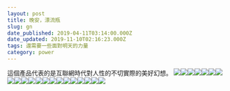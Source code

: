 ```yaml
---
layout: post
title: 晚安，漂流瓶
slug: gn
date_published: 2019-04-11T03:14:00.000Z
date_updated: 2019-11-10T02:16:23.000Z
tags: 還需要一些面對明天的力量
category: power
---
```


這個產品代表的是互聯網時代對人性的不切實際的美好幻想。
![](https://mmbiz.qpic.cn/mmbiz_png/Kefbt0D5SdrRjNDe3UU57y16U4u1nKAw8Z1oza94PxkmV6sudd4IJiaFtdRxicQNq0hVEshMf8ibzlicOJhEo02upA/640?wx_fmt=png&amp;tp=webp&amp;wxfrom=5&amp;wx_lazy=1&amp;wx_co=1)![](https://mmbiz.qpic.cn/mmbiz_png/Kefbt0D5SdrRjNDe3UU57y16U4u1nKAwyCryQxJNbBdiaLlNWmvE6Cx72NjyDmuQXNCBKjIoffrrysJkaCpx8vw/640?wx_fmt=png&amp;tp=webp&amp;wxfrom=5&amp;wx_lazy=1&amp;wx_co=1)![](https://mmbiz.qpic.cn/mmbiz_png/Kefbt0D5SdrRjNDe3UU57y16U4u1nKAwJ68cRPRFSibicsqvKk3srsicDp6hgzhdKTB1sxQ2ffCmOGSOMlbH0YktQ/640?wx_fmt=png&amp;tp=webp&amp;wxfrom=5&amp;wx_lazy=1&amp;wx_co=1)![](https://mmbiz.qpic.cn/mmbiz_png/Kefbt0D5SdrRjNDe3UU57y16U4u1nKAw6wgvByYPttKWmibvIGiaxSAtqDA0am87m3uRXc77uyZ1zL3hNlthG1ww/640?wx_fmt=png&amp;tp=webp&amp;wxfrom=5&amp;wx_lazy=1&amp;wx_co=1)![](https://mmbiz.qpic.cn/mmbiz_png/Kefbt0D5SdrRjNDe3UU57y16U4u1nKAwoFo1VIBAx6AlnlsT5eat9l3XrdtbTzQWqIdedbtAwzQp6hiarHquWZQ/640?wx_fmt=png&amp;tp=webp&amp;wxfrom=5&amp;wx_lazy=1&amp;wx_co=1)![](https://mmbiz.qpic.cn/mmbiz_png/Kefbt0D5SdrRjNDe3UU57y16U4u1nKAwKNyHLDNe2D0pBIYVdP9s014pKO8uTkVia4EibkicNgRiaEG3YyAst2JbKQ/640?wx_fmt=png&amp;tp=webp&amp;wxfrom=5&amp;wx_lazy=1&amp;wx_co=1)![](https://mmbiz.qpic.cn/mmbiz_png/Kefbt0D5SdrRjNDe3UU57y16U4u1nKAwp7iaDEAafj2ia4wiaPfhNJibwib7PCAQN17smIBvQt2YTEibznicV3mzrdUcg/640?wx_fmt=png&amp;tp=webp&amp;wxfrom=5&amp;wx_lazy=1&amp;wx_co=1)![](https://mmbiz.qpic.cn/mmbiz_png/Kefbt0D5SdrRjNDe3UU57y16U4u1nKAwsFfgUXWJRTMBJWcyr1Jjba1NrWywfKZiaHNu4V6GkJHm1uL7KcNJkyw/640?wx_fmt=png&amp;tp=webp&amp;wxfrom=5&amp;wx_lazy=1&amp;wx_co=1)![](https://mmbiz.qpic.cn/mmbiz_png/Kefbt0D5SdrRjNDe3UU57y16U4u1nKAw7qFrpjvVnFkGKERf0NHQavnDYSY9tD9ibDNfQjtN1OdhMHbsnXGeT6Q/640?wx_fmt=png&amp;tp=webp&amp;wxfrom=5&amp;wx_lazy=1&amp;wx_co=1)![](https://mmbiz.qpic.cn/mmbiz_png/Kefbt0D5SdrRjNDe3UU57y16U4u1nKAwYEZnKyp95QPAjzwasAvIS19QKxX1gOvrKw6baP465CDAGk1u8FEaTQ/640?wx_fmt=png&amp;tp=webp&amp;wxfrom=5&amp;wx_lazy=1&amp;wx_co=1)![](https://mmbiz.qpic.cn/mmbiz_png/Kefbt0D5SdrRjNDe3UU57y16U4u1nKAw2q9bYzeKVm2v1cJyR23N8rFrvbCnmXFFjUk7QrmasvicWmAeeoaFXJQ/640?wx_fmt=png&amp;tp=webp&amp;wxfrom=5&amp;wx_lazy=1&amp;wx_co=1)![](data:image/gif;base64,iVBORw0KGgoAAAANSUhEUgAAAAEAAAABCAYAAAAfFcSJAAAADUlEQVQImWNgYGBgAAAABQABh6FO1AAAAABJRU5ErkJggg==)![](https://mmbiz.qpic.cn/mmbiz_png/Kefbt0D5SdrRjNDe3UU57y16U4u1nKAwiaRqY1oQbYlicTMCibwzXyTkD3a9VJNgiasdUcyJiadepb6TeiaHtGwt31TQ/640?wx_fmt=png&amp;tp=webp&amp;wxfrom=5&amp;wx_lazy=1&amp;wx_co=1)![](https://mmbiz.qpic.cn/mmbiz_png/Kefbt0D5SdrRjNDe3UU57y16U4u1nKAw5b9XEo8HSfSK1oOLVoHg2dpictGyxJ9olrWQYOrvAPm7z4cKa1aaytg/640?wx_fmt=png&amp;tp=webp&amp;wxfrom=5&amp;wx_lazy=1&amp;wx_co=1)![](https://mmbiz.qpic.cn/mmbiz_png/Kefbt0D5SdrRjNDe3UU57y16U4u1nKAwTH5jjwUfv0zoew8YGqkXccAjlU1gTQicUZXtsLexYelWZOl3qlOY9yg/640?wx_fmt=png&amp;tp=webp&amp;wxfrom=5&amp;wx_lazy=1&amp;wx_co=1)![](https://mmbiz.qpic.cn/mmbiz_png/Kefbt0D5SdrRjNDe3UU57y16U4u1nKAwWnHicwuvjkKdwt77qxzPyVP151icINlkEb7ePNq3bv2GQb0lYkMibzcRQ/640?wx_fmt=png&amp;tp=webp&amp;wxfrom=5&amp;wx_lazy=1&amp;wx_co=1)![](https://mmbiz.qpic.cn/mmbiz_png/Kefbt0D5SdrRjNDe3UU57y16U4u1nKAwp8Z6lJJ43NumrDbnRxicnYMF8Ziaico14eEVodUCU32Ga1RV270ZibsQ7w/640?wx_fmt=png&amp;tp=webp&amp;wxfrom=5&amp;wx_lazy=1&amp;wx_co=1)![](https://mmbiz.qpic.cn/mmbiz_png/Kefbt0D5SdrRjNDe3UU57y16U4u1nKAwKsNA7mfhYMyTibAwDqcRVwsOEJr7priak28kGL15ZHz0TsHE5iaCJuacA/640?wx_fmt=png&amp;tp=webp&amp;wxfrom=5&amp;wx_lazy=1&amp;wx_co=1)![](https://mmbiz.qpic.cn/mmbiz_png/Kefbt0D5SdrRjNDe3UU57y16U4u1nKAwL8b2eiby6gp4nsRRy2z0xIc8kUWHf3l0lE6VmaFDOIamdwIl7bkEaAA/640?wx_fmt=png&amp;tp=webp&amp;wxfrom=5&amp;wx_lazy=1&amp;wx_co=1)![](https://mmbiz.qpic.cn/mmbiz_png/Kefbt0D5SdrRjNDe3UU57y16U4u1nKAwPM2HkJFXagE2vcveshMOlYyCUtOb547e4WXQHuYsHs9MplcefMSvGw/640?wx_fmt=png&amp;tp=webp&amp;wxfrom=5&amp;wx_lazy=1&amp;wx_co=1)![](https://mmbiz.qpic.cn/mmbiz_png/Kefbt0D5SdrRjNDe3UU57y16U4u1nKAwkEx3srSCVU8k6ianrSym8ibAPBzI6dJiasVKlI1GpAsib74AP0Bdsh7yEA/640?wx_fmt=png&amp;tp=webp&amp;wxfrom=5&amp;wx_lazy=1&amp;wx_co=1)![](https://mmbiz.qpic.cn/mmbiz_png/Kefbt0D5SdrRjNDe3UU57y16U4u1nKAwJkNVKIYzqMgqYzjjcDUnrTtotFJBPic8q7jLoIAHPSfkKozHu3C7P8A/640?wx_fmt=png&amp;tp=webp&amp;wxfrom=5&amp;wx_lazy=1&amp;wx_co=1)
